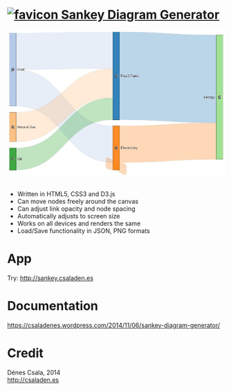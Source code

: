 [<img src="http://food.csaladen.es/favicon.png" alt="favicon" height=24 width=24 />  Sankey Diagram Generator](http://sankey.csaladen.es/)
======
[![Sankey Diagram Generator](snapshot.jpg "Sankey Diagram Generator")](http://sankey.csaladen.es/)  
  
- Written in HTML5, CSS3 and D3.js
- Can move nodes freely around the canvas
- Can adjust link opacity and node spacing
- Automatically adjusts to screen size
- Works on all devices and renders the same
- Load/Save functionality in JSON, PNG formats

# App
Try: http://sankey.csaladen.es  

# Documentation 
https://csaladenes.wordpress.com/2014/11/06/sankey-diagram-generator/
   
# Credit
Dénes Csala, 2014  
http://csaladen.es
